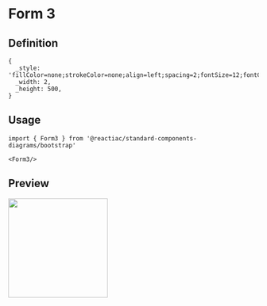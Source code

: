# Form 3

## Definition

```
{
  _style: 'fillColor=none;strokeColor=none;align=left;spacing=2;fontSize=12;fontColor=#999999;',
  _width: 2,
  _height: 500,
}
```

## Usage

```
import { Form3 } from '@reactiac/standard-components-diagrams/bootstrap'

<Form3/>
```

## Preview

<img src="./form-3.png" width="200"/>

